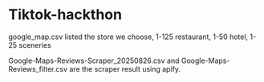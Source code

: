 # Tiktok-hackthon
google_map.csv listed the store we choose, 1-125 restaurant, 1-50 hotel, 1-25 sceneries

Google-Maps-Reviews-Scraper_20250826.csv and Google-Maps-Reviews_filter.csv are the scraper result using apify.


